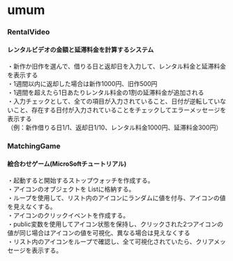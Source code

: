 # umum
### RentalVideo
#### レンタルビデオの金額と延滞料金を計算するシステム
・新作か旧作を選んで、借りる日と返却日を入力して、レンタル料金と延滞料金を表示する<br>
・1週間以内に返却した場合は新作1000円、旧作500円<br>
・1週間を超えたら1日あたりレンタル料金の1割の延滞料金が追加される<br>
・入力チェックとして、全ての項目が入力されていること、日付が逆転していないこと、存在する日付が入力されていることをチェックしてエラーメッセージを表示する<br>
（例：新作借りる日1/1、返却日1/10、レンタル料金1000円、延滞料金300円）<br>

### MatchingGame
#### 絵合わせゲーム(MicroSoftチュートリアル)
・起動すると開始するストップウォッチを作成する。<br>
・アイコンのオブジェクトを Listに格納する。<br>
・ループを使用して、リスト内のアイコンにランダムに値を付与、アイコンの値を見えなくする。<br>
・アイコンのクリックイベントを作成する。<br>
・public変数を使用してアイコン状態を保持し、クリックされた2つアイコンの値が同じ場合はアイコンの値を可視化、異なる場合は見えなくする<br>
・リスト内のアイコンをループで確認し、全て可視化されていたら、クリアメッセージを表示する。
